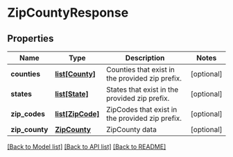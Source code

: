 # ZipCountyResponse

## Properties
Name | Type | Description | Notes
------------ | ------------- | ------------- | -------------
**counties** | [**list[County]**](County.md) | Counties that exist in the provided zip prefix. | [optional] 
**states** | [**list[State]**](State.md) | States that exist in the provided zip prefix. | [optional] 
**zip_codes** | [**list[ZipCode]**](ZipCode.md) | ZipCodes that exist in the provided zip prefix. | [optional] 
**zip_county** | [**ZipCounty**](ZipCounty.md) | ZipCounty data | [optional] 

[[Back to Model list]](../README.md#documentation-for-models) [[Back to API list]](../README.md#documentation-for-api-endpoints) [[Back to README]](../README.md)


